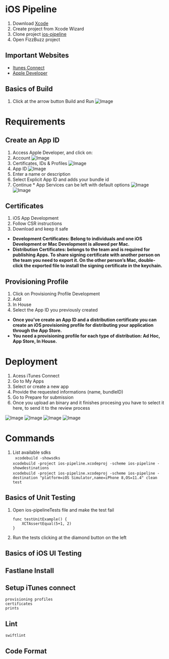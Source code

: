  # iOS Pipeline
 1. Download [Xcode](https://itunes.apple.com/us/app/xcode/id497799835?ls=1&mt=12)
 2. Create project from Xcode Wizard
 3. Clone project [ios-pipeline](https://github.com/nortonpmjr/ios-pipeline)
 4. Open FizzBuzz project


 ## Important Websites
 * [Itunes Connect](https://appstoreconnect.apple.com)
 * [Apple Developer](https://developer.apple.com/account/#/overview/27F3ZKLUK9)
    
## Basics of Build
 1. Click at the arrow button Build and Run
![Image](images/xc-run.png)

# Requirements

## Create an App ID  
1. Access Apple Developer, and click on:  
2. Account ![Image](images/apple-dev-account.png)  
3. Certificates, IDs & Profiles ![Image](images/apple-dev-home.png)
4. App ID ![Image](images/appid.png)
5. Enter a name or description  
6. Select Explicit App ID and adds your bundle id  
7. Continue * App Services can be left with default options
![Image](images/appid-register-0.png)  ![Image](images/appid-register-1.png)

## Certificates
1. iOS App Development  
2. Follow CSR instructions  
3. Download and keep it safe  

* **Development Certificates: Belong to individuals and one iOS Development or Mac Development is allowed per Mac.**  
* **Distribution Certificates: belongs to the team and is required for publishing Apps. To share signing certificate with another person on the team you need to export it. On the other person’s Mac, double-click the exported file to install the signing certificate in the keychain.**  

## Provisioning Profile  
1. Click on Provisioning Profile Development
2. Add
3. In House
4. Select the App ID you previously created  

* **Once you’ve create an App ID and a distribution certificate you can create an iOS provisioning profile for distributing your application through the App Store.**  
* **You need a provisioning profile for each type of distribution: Ad Hoc, App Store, In House.**

# Deployment
1. Acess iTunes Connect  
2. Go to My Apps  
3. Select or create a new app  
4. Provide the requested informations (name, bundleID)
5. Go to Prepare for submission  
6. Once you upload an binary and it finishes procesing you have to select it here, to send it to the review process

![Image](images/itc-home.png)
![Image](images/itc-apps.png)
![Image](images/itc-app-menu.png)
![Image](images/itc-submission-binary.png)

# Commands

1. List available sdks  
    `` xcodebuild -showsdks``  
    ``xcodebuild -project ios-pipeline.xcodeproj -scheme ios-pipeline -showdestinations``  
    ``xcodebuild -project ios-pipeline.xcodeproj -scheme ios-pipeline -destination "platform=iOS Simulator,name=iPhone 8,OS=11.4" clean test``
    
    
## Basics of Unit Testing
    
1.  Open ios-pipelineTests file and make the test fail
    
    ```
    func testUnitExample() {
        XCTAssertEqual(5+1, 2)
    }
    ```
    
2. Run the tests clicking at the diamond button on the left
    
## Basics of iOS UI Testing
    
## Fastlane Install
    
## Setup iTunes connect
    provisioning profiles
    certificates
    prints
    
## Lint
    swiftlint
    
## Code Format
    
